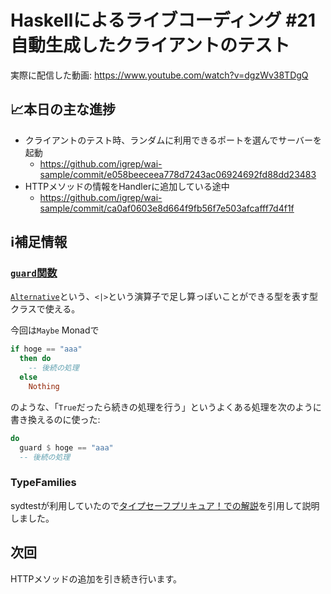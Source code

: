 # Haskellによるライブコーディング #21 自動生成したクライアントのテスト

実際に配信した動画: <https://www.youtube.com/watch?v=dgzWv38TDgQ>

## 📈本日の主な進捗

- クライアントのテスト時、ランダムに利用できるポートを選んでサーバーを起動
    - <https://github.com/igrep/wai-sample/commit/e058beeceea778d7243ac06924692fd88dd23483>
- HTTPメソッドの情報をHandlerに追加している途中
    - <https://github.com/igrep/wai-sample/commit/ca0af0603e8d664f9fb56f7e503afcafff7d4f1f>

## ℹ️補足情報

### [`guard`関数](https://hackage.haskell.org/package/base-4.16.0.0/docs/Control-Monad.html#v:guard)

[`Alternative`](https://hackage.haskell.org/package/base-4.16.0.0/docs/Control-Applicative.html#t:Alternative)という、`<|>`という演算子で足し算っぽいことができる型を表す型クラスで使える。

今回は`Maybe` Monadで

```haskell
if hoge == "aaa"
  then do
    -- 後続の処理
  else
    Nothing
```

のような、「`True`だったら続きの処理を行う」というよくある処理を次のように書き換えるのに使った:

```haskell
do
  guard $ hoge == "aaa"
  -- 後続の処理
```

### TypeFamilies

sydtestが利用していたので[タイプセーフプリキュア！での解説](https://qiita.com/igrep/items/5496fa405fae00b5a737#typefamilies)を引用して説明しました。

## 次回

HTTPメソッドの追加を引き続き行います。
